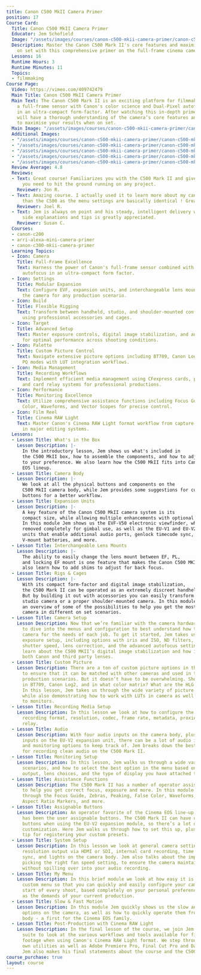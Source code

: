 ```yaml
---
title: Canon C500 MkII Camera Primer
position: 17
Course Card:
  Title: Canon C500 MkII Camera Primer
  Educator: Jem Schofield
  Image: "/assets/images/courses/canon-c500-mkii-camera-primer/canon-c500-mkii-camera-primer.jpg"
  Description: Master the Canon C500 Mark II's core features and maximize your results
    on set with this comprehensive primer on the full-frame cinema camera.
  Lessons: 16
  Runtime Hours: 3
  Runtime Minutes: 11
  Topics:
  - filmmaking
Course Page:
  Video: https://vimeo.com/409742479
  Main Title: Canon C500 MkII Camera Primer
  Main Text: The Canon C500 Mark II is an exciting platform for filmmakers that combines
    a full-frame sensor with Canon's color science and Dual-Pixel autofocus system
    in an ultra-compact form-factor. After watching this in-depth primer course you
    will have a thorough understanding of the camera’s core features and be in a position
    to maximise your results when on set.
  Main Image: "/assets/images/courses/canon-c500-mkii-camera-primer/canon-c500-mkii-camera-primer-1.jpg"
  Additional Images:
  - "/assets/images/courses/canon-c500-mkii-camera-primer/canon-c500-mkii-camera-primer-2.jpg"
  - "/assets/images/courses/canon-c500-mkii-camera-primer/canon-c500-mkii-camera-primer-3.jpg"
  - "/assets/images/courses/canon-c500-mkii-camera-primer/canon-c500-mkii-camera-primer-4.jpg"
  - "/assets/images/courses/canon-c500-mkii-camera-primer/canon-c500-mkii-camera-primer-5.jpg"
  - "/assets/images/courses/canon-c500-mkii-camera-primer/canon-c500-mkii-camera-primer-6.jpg"
  Review Average: 4.8
  Reviews:
  - Text: Great course! Familiarizes you with the C500 Mark II and gives you the essentials
      you need to hit the ground running on any project.
    Reviewer: Jon R.
  - Text: Amazing course. I actually used it to learn more about my canon C70 Rather
      than the C500 as the menu settings are basically identical ! Great teacher!
    Reviewer: Joel R.
  - Text: Jem is always on point and his steady, intelligent delivery with just enough
      side explanations and tips is greatly appreciated.
    Reviewer: Susan C.
  Courses:
  - canon-c200
  - arri-alexa-mini-camera-primer
  - canon-c300-mkii-camera-primer
  Learning Topics:
  - Icon: Camera
    Title: Full-Frame Excellence
    Text: Harness the power of Canon's full-frame sensor combined with Dual-Pixel
      autofocus in an ultra-compact form factor.
  - Icon: Settings
    Title: Modular Expansion
    Text: Configure EVF, expansion units, and interchangeable lens mounts to adapt
      the camera for any production scenario.
  - Icon: Build
    Title: Flexible Rigging
    Text: Transform between handheld, studio, and shoulder-mounted configurations
      using professional accessories and cages.
  - Icon: Target
    Title: Advanced Setup
    Text: Master exposure controls, digital image stabilization, and autofocus settings
      for optimal performance across shooting conditions.
  - Icon: Palette
    Title: Custom Picture Control
    Text: Navigate extensive picture options including BT709, Canon Log2, HLG, and
      PQ modes with LUT integration workflows.
  - Icon: Media Management
    Title: Recording Workflows
    Text: Implement efficient media management using CFexpress cards, proxy recording,
      and card relay systems for professional productions.
  - Icon: Performance
    Title: Monitoring Excellence
    Text: Utilize comprehensive assistance functions including Focus Guide, False
      Color, Waveforms, and Vector Scopes for precise control.
  - Icon: Film Reel
    Title: Cinema RAW Light
    Text: Master Canon's Cinema RAW Light format workflow from capture through post-production
      in major editing systems.
  Lessons:
  - Lesson Title: What's in the Box
    Lesson Description: |-
      In the introductory lesson, Jem shows us what's included in
      the C500 MkII box, how to assemble the components, and how to adjust the monitor
      to your preference. We also learn how the C500 MkII fits into Canon's Cinema
      EOS lineup.
  - Lesson Title: Camera Body
    Lesson Description: |-
      We look at all the physical buttons and components on the
      C500 MkII camera body, while Jem provides some suggestions for customizing the
      buttons for a better workflow.
  - Lesson Title: Expansion Units
    Lesson Description: |-
      A key feature of the Canon C500 MkII camera system is its
      compact size, while allowing multiple enhancements with optional expansion units.
      In this module Jem shows us the EVF-V50 electronic viewfinder, which can be
      removed completely for gimbal use, as well as the EU-V1 and EU-V2 expansion
      units that enable additional audio ports, genlock timecode sync, third party
      V-mount batteries, and more.
  - Lesson Title: Interchangeable Lens Mounts
    Lesson Description: |-
      The ability to easily change the lens mount between EF, PL,
      and locking EF mount is one feature that makes the Canon C500 MKII unique. We
      also learn how to add shims to adjust for back focus.
  - Lesson Title: Rigs & Cages
    Lesson Description: |-
      With its compact form-factor and digital image stabilization,
      the C500 Mark II can be operated as an extremely discreet handheld package.
      But by building it out with accessories you can easily transform it into a fully-fledged
      studio camera or a proper shoulder-mounted camera. In this module Jem gives
      an overview of some of the possibilities to help you get the most from your
      camera in different on set scenarios.
  - Lesson Title: Camera Setup
    Lesson Description: Now that we’re familiar with the camera hardware, it’s time
      to dive into the menus and configuration to best understand how to setup the
      camera for the needs of each job. To get it started, Jem takes us through the
      exposure setup, including options with iris and ISO, ND filters, color temperatures,
      shutter speed, lens correction, and the advanced autofocus settings. We also
      learn about the C500 MKII’s digital image stabilization and how it works with
      both Canon and third party lenses.
  - Lesson Title: Custom Picture
    Lesson Description: There are a ton of custom picture options in this camera,
      to ensure that it can be matched with other cameras and used in the most specific
      production scenarios. But it doesn’t have to be overwhelming. Should you shoot
      in BT709, Canon Log2, and in what color matrix? What are the HLG or PQ options?
      In this lesson, Jem takes us through the wide variety of picture settings available,
      while also demonstrating how to work with LUTs in camera as well as outputting
      to monitors.
  - Lesson Title: Recording Media Setup
    Lesson Description: In this lesson we look at how to configure the C500 Mark II
      recording format, resolution, codec, frame rate, metadata, proxies, and card
      relay.
  - Lesson Title: Audio
    Lesson Description: With four audio inputs on the camera body, plus two additional
      inputs on the EU-V2 expansion unit, there can be a lot of audio input, output,
      and monitoring options to keep track of. Jem breaks down the best practices
      for recording clean audio on the C500 Mark II.
  - Lesson Title: Monitoring Setup
    Lesson Description: In this lesson, Jem walks us through a wide variety of monitoring
      scenarios, and how to select the best option in the menu based on your production
      output, lens choices, and the type of display you have attached to the camera.
  - Lesson Title: Assistance Functions
    Lesson Description: The C500 Mark II has a number of operator assistance functions
      to help you get correct focus, exposure and more. In this module Jem walks us
      through the Focus Guide, Zebras, Peaking, False Color, Waveforms, Vector Scope,
      Aspect Ratio Markers, and more.
  - Lesson Title: Assignable Buttons
    Lesson Description: An operator favorite of the Cinema EOS line-up since its inception
      has been the user assignable buttons. The C500 Mark II can have up to 22 assignable
      buttons when using the EU-V2 expansion module, so there’s a lot of room for
      customization. Here Jem walks us through how to set this up, plus a time-saving
      tip for registering your custom presets.
  - Lesson Title: System Setup
    Lesson Description: In this lesson we look at general camera settings, which controls
      resolution output via HDMI or SDI, internal card recording, time code run and
      sync, and lights on the camera body. Jem also talks about the importance of
      picking the right fan speed setting, to ensure the camera maintains a cool temperature
      without spilling over into your audio recording.
  - Lesson Title: My Menu
    Lesson Description: In this brief module we look at how easy it is to create a
      custom menu so that you can quickly and easily configure your camera at the
      start of every shoot, based completely on your personal preferences as well
      as the demands of your current production.
  - Lesson Title: Slow & Fast Motion
    Lesson Description: In this module Jem quickly shows us the slow and fast motion
      options on the camera, as well as how to quickly operate them from the camera
      body - a first for the Cinema EOS family.
  - Lesson Title: Post-Production with Cinema RAW Light
    Lesson Description: In the final lesson of the course, we join Jem in the edit
      suite to look at the various workflows and tools available for finalizing your
      footage when using Canon's Cinema RAW Light format. We step through Canon's
      own utilities as well as Adobe Premiere Pro, Final Cut Pro and DaVinci Resolve.
      Jem also makes his final statements about the course and the C500 Mark II camera.
course_purchase: true
layout: course
---
```


